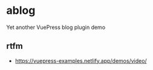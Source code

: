 # ablog
Yet another VuePress blog plugin demo

## rtfm
* https://vuepress-examples.netlify.app/demos/video/
